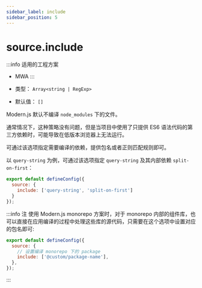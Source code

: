 ```yaml
---
sidebar_label: include
sidebar_position: 5
---
```


# source.include

:::info 适用的工程方案
* MWA
:::

* 类型： `Array<string | RegExp>`
* 默认值： `[]`


Modern.js 默认不编译 `node_modules` 下的文件。

通常情况下，这种策略没有问题，但是当项目中使用了只提供 ES6 语法代码的第三方依赖时，可能导致在低版本浏览器上无法运行。

可通过该选项指定需要编译的依赖，提供包名或者正则匹配规则即可。

以 `query-string` 为例，可通过该选项指定 `query-string` 及其内部依赖 `split-on-first`：

```js title="modern.config.js"
export default defineConfig({
  source: {
    include: ['query-string', 'split-on-first']
  }
});
```

:::info 注
使用 Modern.js monorepo 方案时，对于 monorepo 内部的组件库，也可以直接在应用编译的过程中处理这些库的源代码，只需要在这个选项中设置对应的包名即可:

```js title="modern.config.js"
export default defineConfig({
  source: {
    // 设置编译 monorepo 下的 package
    include: ['@custom/package-name'],
  },
});
```
:::



